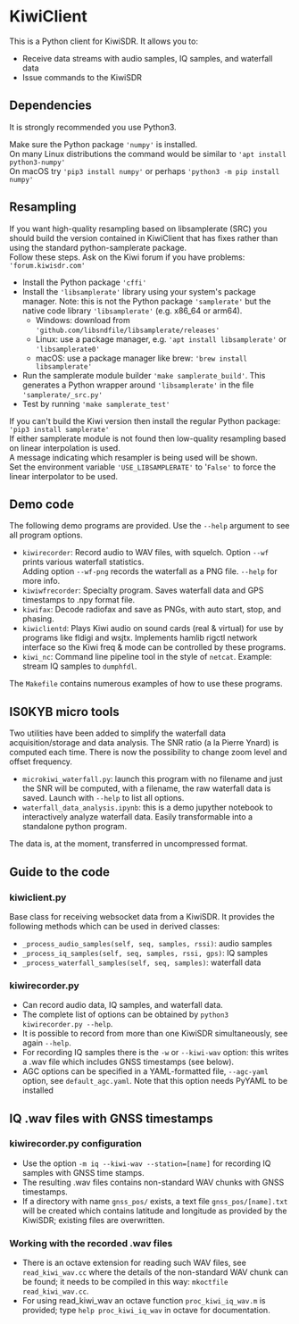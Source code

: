 # KiwiClient

This is a Python client for KiwiSDR. It allows you to:

* Receive data streams with audio samples, IQ samples, and waterfall data
* Issue commands to the KiwiSDR

## Dependencies

It is strongly recommended you use Python3.

Make sure the Python package `'numpy'` is installed.  
On many Linux distributions the command would be similar to `'apt install python3-numpy'`  
On macOS try `'pip3 install numpy'` or perhaps `'python3 -m pip install numpy'`

## Resampling

If you want high-quality resampling based on libsamplerate (SRC) you should build the version
contained in KiwiClient that has fixes rather than using the standard python-samplerate package.  
Follow these steps. Ask on the Kiwi forum if you have problems: `'forum.kiwisdr.com'`
* Install the Python package `'cffi'`
* Install the `'libsamplerate'` library using your system's package manager.
Note: this is not the Python package `'samplerate'` but the native code library `'libsamplerate'`
(e.g. x86\_64 or arm64).
    * Windows: download from `'github.com/libsndfile/libsamplerate/releases'`
    * Linux: use a package manager, e.g. `'apt install libsamplerate'` or `'libsamplerate0'`
    * macOS: use a package manager like brew: `'brew install libsamplerate'`
* Run the samplerate module builder `'make samplerate_build'`.
This generates a Python wrapper around `'libsamplerate'` in the file `'samplerate/_src.py'`
* Test by running `'make samplerate_test'`

If you can't build the Kiwi version then install the regular Python package: `'pip3 install samplerate'`  
If either samplerate module is not found then low-quality resampling based on linear interpolation is used.  
A message indicating which resampler is being used will be shown.  
Set the environment variable `'USE_LIBSAMPLERATE'` to '`False'` to force the linear interpolator to be used.

## Demo code

The following demo programs are provided. Use the `--help` argument to see all program options.

* `kiwirecorder`: Record audio to WAV files, with squelch. Option `--wf` prints various waterfall statistics. <br> Adding option `--wf-png` records the waterfall as a PNG file. `--help` for more info.
* `kiwiwfrecorder`: Specialty program. Saves waterfall data and GPS timestamps to .npy format file.
* `kiwifax`: Decode radiofax and save as PNGs, with auto start, stop, and phasing.
* `kiwiclientd`: Plays Kiwi audio on sound cards (real & virtual) for use by programs like fldigi and wsjtx.
    Implements hamlib rigctl network interface so the Kiwi freq & mode can be controlled by these programs.
* `kiwi_nc`: Command line pipeline tool in the style of `netcat`. Example: stream IQ samples to `dumphfdl`.

The `Makefile` contains numerous examples of how to use these programs.

## IS0KYB micro tools

Two utilities have been added to simplify the waterfall data acquisition/storage and data analysis.
The SNR ratio (a la Pierre Ynard) is computed each time.
There is now the possibility to change zoom level and offset frequency.

* `microkiwi_waterfall.py`: launch this program with no filename and just the SNR will be computed, with a filename, the raw waterfall data is saved. Launch with `--help` to list all options.
* `waterfall_data_analysis.ipynb`: this is a demo jupyther notebook to interactively analyze waterfall data. Easily transformable into a standalone python program.

The data is, at the moment, transferred in uncompressed format.

## Guide to the code

### kiwiclient.py

Base class for receiving websocket data from a KiwiSDR.
It provides the following methods which can be used in derived classes:

* `_process_audio_samples(self, seq, samples, rssi)`: audio samples
* `_process_iq_samples(self, seq, samples, rssi, gps)`: IQ samples
* `_process_waterfall_samples(self, seq, samples)`: waterfall data

### kiwirecorder.py
* Can record audio data, IQ samples, and waterfall data.
* The complete list of options can be obtained by `python3 kiwirecorder.py --help`.
* It is possible to record from more than one KiwiSDR simultaneously, see again `--help`.
* For recording IQ samples there is the `-w` or `--kiwi-wav` option: this writes a .wav file which includes GNSS timestamps (see below).
* AGC options can be specified in a YAML-formatted file, `--agc-yaml` option, see `default_agc.yaml`. Note that this option needs PyYAML to be installed

## IQ .wav files with GNSS timestamps
### kiwirecorder.py configuration
* Use the option `-m iq --kiwi-wav --station=[name]` for recording IQ samples with GNSS time stamps.
* The resulting .wav files contains non-standard WAV chunks with GNSS timestamps.
* If a directory with name `gnss_pos/` exists, a text file `gnss_pos/[name].txt` will be created which contains latitude and longitude as provided by the KiwiSDR; existing files are overwritten.

### Working with the recorded .wav files
* There is an octave extension for reading such WAV files, see `read_kiwi_wav.cc` where the details of the non-standard WAV chunk can be found; it needs to be compiled in this way: `mkoctfile read_kiwi_wav.cc`.
* For using read_kiwi_wav an octave function `proc_kiwi_iq_wav.m` is provided; type `help proc_kiwi_iq_wav` in octave for documentation.
